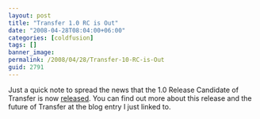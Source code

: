 ```yaml
---
layout: post
title: "Transfer 1.0 RC is Out"
date: "2008-04-28T08:04:00+06:00"
categories: [coldfusion]
tags: []
banner_image: 
permalink: /2008/04/28/Transfer-10-RC-is-Out
guid: 2791
---
```


Just a quick note to spread the news that the 1.0 Release Candidate of Transfer is now <a href="http://www.compoundtheory.com/?action=displayPost&ID=303">released</a>. You can find out more about this release and the future of Transfer at the blog entry I just linked to.